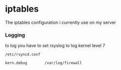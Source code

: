 # iptables
The iptables configuration i currently use on my server

### Logging
to log you have to set rsyslog to log kernel level 7
```
/etc/rsyncd.conf

kern.debug        /var/log/firewall
```
